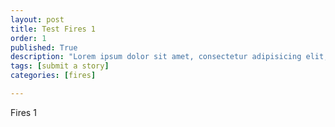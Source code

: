 ```yaml
---
layout: post
title: Test Fires 1
order: 1
published: True
description: "Lorem ipsum dolor sit amet, consectetur adipisicing elit, sed do eiusmod tempor incididunt ut labore et dolore magna aliqua."
tags: [submit a story]
categories: [fires]

---
```


Fires 1
